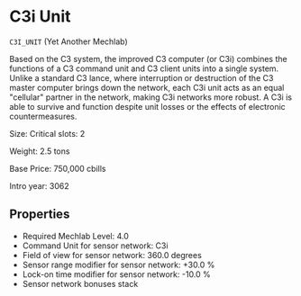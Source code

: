 # C3i Unit

`C3I_UNIT` (Yet Another Mechlab)

Based on the C3 system, the improved C3 computer (or C3i) combines the functions of a C3 command unit and C3 client units into a single system. Unlike a standard C3 lance, where interruption or destruction of the C3 master computer brings down the network, each C3i unit acts as an equal "cellular" partner in the network, making C3i networks more robust. A C3i is able to survive and function despite unit losses or the effects of electronic countermeasures.

Size: Critical slots: 2

Weight: 2.5 tons

Base Price: 750,000 cbills

Intro year: 3062

## Properties
* Required Mechlab Level: 4.0 
* Command Unit for sensor network: C3i 
* Field of view for sensor network: 360.0 degrees
* Sensor range modifier for sensor network: +30.0 %
* Lock-on time modifier for sensor network: -10.0 %
* Sensor network bonuses stack
